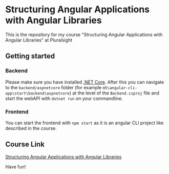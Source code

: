# Structuring Angular Applications with Angular Libraries

This is the repository for my course "Structuring Angular Applications with Angular Libraries" at Pluralsight

## Getting started

### Backend

Please make sure you have installed [.NET Core](https://dotnet.microsoft.com/download). After this you can navigate to the `backend/aspnetcore` folder (for example `m5\angular-cli-app\start\backend\aspnetcore`) at the level of the `Backend.csproj` file and start the webAPI with `dotnet run` on your commandline.

### Frontend

You can start the frontend with `npm start` as it is an angular CLI project like described in the course.

## Course Link

[Structuring Angular Applications with Angular Libraries](https://app.pluralsight.com/library/courses/structuring-angular-applications-angular-libraries)

Have fun!